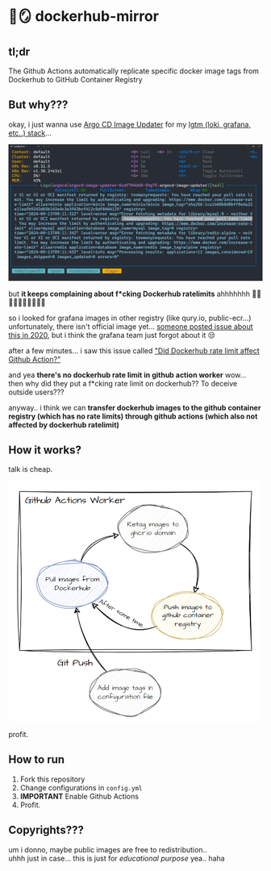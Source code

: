 # 🐋🪞 dockerhub-mirror

## tl;dr
The Github Actions automatically replicate specific docker image tags from Dockerhub to GitHub Container Registry

## But why???
okay, i just wanna use [Argo CD Image Updater](https://argocd-image-updater.readthedocs.io/en/stable/) for my [lgtm (loki, grafana, etc..) stack](https://grafana.com/go/webinar/getting-started-with-grafana-lgtm-stack/)...

![](./image.png)

but **it keeps complaining about f*cking Dockerhub ratelimits** ahhhhhhh 🖕🖕🖕💢💢💢💢💢💢💢

so i looked for grafana images in other registry (like qury.io, public-ecr...)\
unfortunately, there isn't official image yet...
[someone posted issue about this in 2020](https://github.com/grafana/grafana/issues/27677), but i think the grafana team just forgot about it 😒

after a few minutes... i saw this issue called ["Did Dockerhub rate limit affect Github Action?"](https://github.com/actions/runner-images/issues/1445)

and yea **there's no dockerhub rate limit in github action worker** wow...\
then why did they put a f*cking rate limit on dockerhub?? To deceive outside users???

anyway.. i think we can **transfer dockerhub images to the github container registry (which has no rate limits) through github actions (which also not affected by dockerhub ratelimit)**

## How it works?
talk is cheap.

![](./image2.png)

profit.

## How to run
1. Fork this repository
2. Change configurations in `config.yml`
3. **IMPORTANT** Enable Github Actions
4. Profit.

## Copyrights???
um i donno, maybe public images are free to redistribution..\
uhhh just in case... this is just for *educational purpose* yea.. haha
